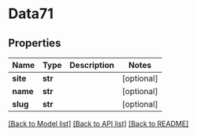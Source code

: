 # Data71

## Properties
Name | Type | Description | Notes
------------ | ------------- | ------------- | -------------
**site** | **str** |  | [optional] 
**name** | **str** |  | [optional] 
**slug** | **str** |  | [optional] 

[[Back to Model list]](../README.md#documentation-for-models) [[Back to API list]](../README.md#documentation-for-api-endpoints) [[Back to README]](../README.md)


